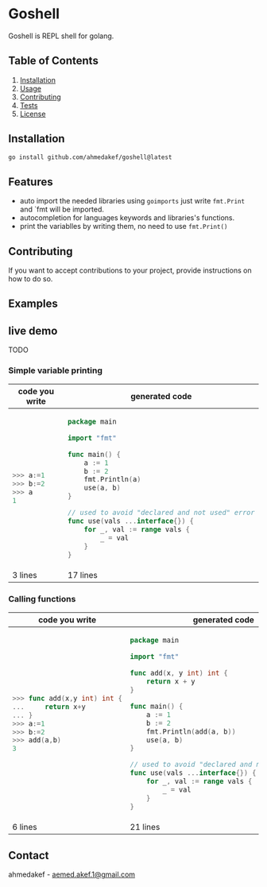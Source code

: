# Goshell

Goshell is REPL shell for golang.

## Table of Contents

1. [Installation](#installation)
2. [Usage](#usage)
3. [Contributing](#contributing)
4. [Tests](#tests)
5. [License](#license)

## Installation

```sh
go install github.com/ahmedakef/goshell@latest
```
## Features

- auto import the needed libraries using `goimports` just write `fmt.Print` and `fmt will be imported.
- autocompletion for languages keywords and libraries's functions.
- print the variablles by writing them, no need to use `fmt.Print()`

## Contributing

If you want to accept contributions to your project, provide instructions on how to do so.

## Examples

## live  demo
TODO

### Simple variable printing


<table>
<thead>
<tr>
<th><strong>code you write</strong></th>
<th><strong>generated code</strong></th>
</tr>
</thead>
<tbody>
<tr>
<td>

```go
>>> a:=1
>>> b:=2
>>> a
1
```

</td>
<td>

```go
package main

import "fmt"

func main() {
	a := 1
	b := 2
	fmt.Println(a)
	use(a, b)
}

// used to avoid "declared and not used" error
func use(vals ...interface{}) {
	for _, val := range vals {
		_ = val
	}
}
```

</td>
</tr>
<tr><td>3 lines</td><td>17 lines</td></tr></tbody></table>


### Calling functions


<table>
<thead>
<tr>
<th><strong>code you write</strong></th>
<th><strong>generated code</strong></th>
</tr>
</thead>
<tbody>
<tr>
<td>

```go
>>> func add(x,y int) int {
...     return x+y
... }
>>> a:=1
>>> b:=2
>>> add(a,b)
3
```

</td>
<td>

```go
package main

import "fmt"

func add(x, y int) int {
	return x + y
}

func main() {
	a := 1
	b := 2
	fmt.Println(add(a, b))
	use(a, b)
}

// used to avoid "declared and not used" error
func use(vals ...interface{}) {
	for _, val := range vals {
		_ = val
	}
}
```

</td>
</tr>
<tr><td>6 lines</td><td>21 lines</td></tr></tbody></table>


## Contact

ahmedakef - aemed.akef.1@gmail.com
